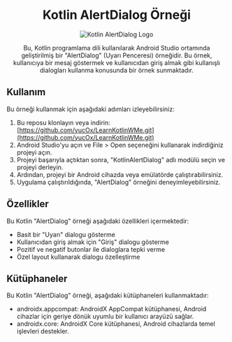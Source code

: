 <h1 align="center">Kotlin AlertDialog Örneği</h1>

<p align="center">
    <img src="https://github.com/yucOx/LearnKotlinWMe/raw/main/KotlinAlertDialog/assets/alert_dialog_logo.png" alt="Kotlin AlertDialog Logo">
</p>

<p align="center">Bu, Kotlin programlama dili kullanılarak Android Studio ortamında geliştirilmiş bir "AlertDialog" (Uyarı Penceresi) örneğidir. Bu örnek, kullanıcıya bir mesaj göstermek ve kullanıcıdan giriş almak gibi kullanışlı dialogları kullanma konusunda bir örnek sunmaktadır.</p>

## Kullanım

Bu örneği kullanmak için aşağıdaki adımları izleyebilirsiniz:

1. Bu reposu klonlayın veya indirin: [https://github.com/yucOx/LearnKotlinWMe.git](https://github.com/yucOx/LearnKotlinWMe.git)
2. Android Studio'yu açın ve File > Open seçeneğini kullanarak indirdiğiniz projeyi açın.
3. Projeyi başarıyla açtıktan sonra, "KotlinAlertDialog" adlı modülü seçin ve projeyi derleyin.
4. Ardından, projeyi bir Android cihazda veya emülatörde çalıştırabilirsiniz.
5. Uygulama çalıştırıldığında, "AlertDialog" örneğini deneyimleyebilirsiniz.

## Özellikler

Bu Kotlin "AlertDialog" örneği aşağıdaki özellikleri içermektedir:

- Basit bir "Uyarı" dialogu gösterme
- Kullanıcıdan giriş almak için "Giriş" dialogu gösterme
- Pozitif ve negatif butonlar ile dialoglara tepki verme
- Özel layout kullanarak dialogu özelleştirme

## Kütüphaneler

Bu Kotlin "AlertDialog" örneği, aşağıdaki kütüphaneleri kullanmaktadır:

- androidx.appcompat: AndroidX AppCompat kütüphanesi, Android cihazlar için geriye dönük uyumlu bir kullanıcı arayüzü sağlar.
- androidx.core: AndroidX Core kütüphanesi, Android cihazlarda temel işlevleri destekler.
